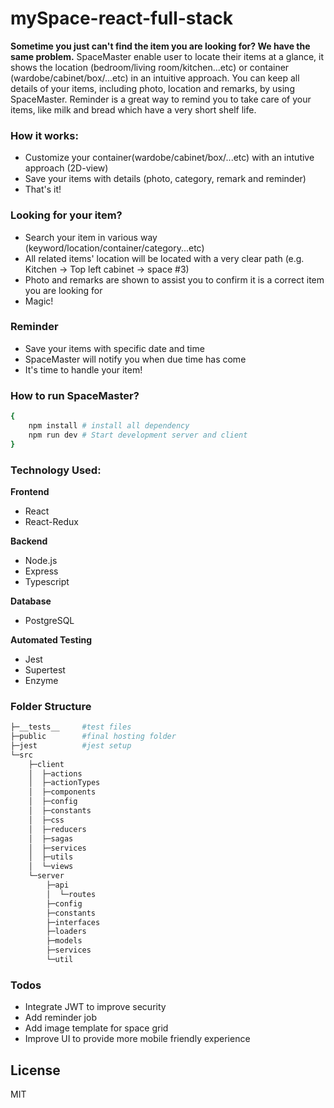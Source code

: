 
 # mySpace-react-full-stack 

**Sometime you just can't find the item you are looking for? We have the same problem.** 
SpaceMaster enable user to locate their items at a glance, it shows the location (bedroom/living room/kitchen...etc) or container (wardobe/cabinet/box/...etc) in an intuitive approach. You can keep all details of your items, including photo, location and remarks, by using SpaceMaster. Reminder is a great way to remind you to take care of your items, like milk and bread which have a very short shelf life.


### How it works:
 - Customize your container(wardobe/cabinet/box/...etc) with an intutive approach (2D-view)
 - Save your items with details (photo, category, remark and reminder)
 - That's it! 

### Looking for your item? 
 - Search your item in various way (keyword/location/container/category...etc)
 - All related items' location will be located with a very clear path (e.g. Kitchen -> Top left cabinet ->  space #3)
 - Photo and remarks are shown to assist you to confirm it is a correct item you are looking for
 - Magic!

### Reminder
 - Save your items with specific date and time
 - SpaceMaster will notify you when due time has come
 - It's time to handle your item!

 

### How to run SpaceMaster?

```bash
{
    npm install # install all dependency
    npm run dev # Start development server and client
}
```


### Technology Used:

**Frontend**
- React
- React-Redux

**Backend**
- Node.js
- Express
- Typescript

**Database**
- PostgreSQL

**Automated Testing**
- Jest
- Supertest
- Enzyme



### Folder Structure
``` bash
├─__tests__ 	#test files
├─public 		#final hosting folder
├─jest			#jest setup
└─src
	├─client
	│  ├─actions
	│  ├─actionTypes
	│  ├─components
	│  ├─config
	│  ├─constants
	│  ├─css
	│  ├─reducers
	│  ├─sagas
	│  ├─services
	│  ├─utils
	│  └─views
	└─server
		├─api
		│  └─routes
		├─config
		├─constants
		├─interfaces
		├─loaders
		├─models
		├─services
		└─util
```


### Todos
 - Integrate JWT to improve security
 - Add reminder job
 - Add image template for space grid
 - Improve UI to provide more mobile friendly experience

License
----

MIT
